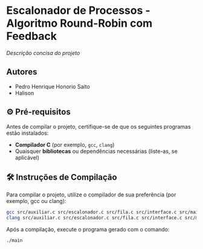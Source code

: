 # Escalonador de Processos - Algoritmo Round-Robin com Feedback

*Descrição concisa do projeto*

## Autores

- Pedro Henrique Honorio Saito
- Halison

## ⚙️ Pré-requisitos

Antes de compilar o projeto, certifique-se de que os seguintes programas estão instalados:

- **Compilador C** (por exemplo, `gcc`, `clang`)
- Quaisquer **bibliotecas** ou dependências necessárias (liste-as, se aplicável)

## 🛠️ Instruções de Compilação

Para compilar o projeto, utilize o compilador de sua preferência (por exemplo, gcc ou clang):

```bash
gcc src/auxiliar.c src/escalonador.c src/fila.c src/interface.c src/main.c src/processo.c -o main
clang src/auxiliar.c src/escalonador.c src/fila.c src/interface.c src/main.c src/processo.c -o main
```

Após a compilação, execute o programa gerado com o comando:

```bash
./main
```



